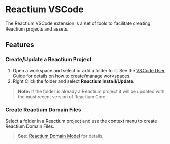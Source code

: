 # Reactium VSCode

The Reactium VSCode extension is a set of tools to facilitate creating Reactium projects and assets.

## Features

### Create/Update a Reactium Project

1. Open a workspace and select or add a folder to it. See the [VSCode User Guide](https://code.visualstudio.com/docs/editor/workspaces) for details on how to create/manage workspaces.
2. Right Click the folder and select **Reactium Install/Update**.

> **Note:** If the folder is already a Reactium project it will be updated with the most recent version of Reactium Core.

### Create Reactium Domain Files

Select a folder in a Reactium project and use the context menu to create Reactium Domain Files.

> **See:** [Reactium Domain Model](https://docs.reactium.io/reactium/domain) for details.
